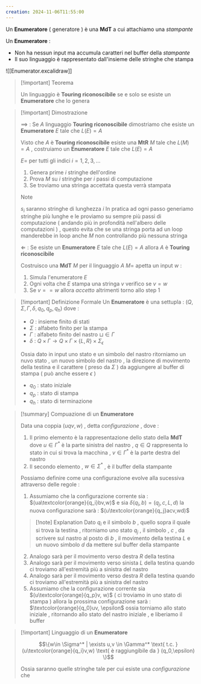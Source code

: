 ```yaml
---
creation: 2024-11-06T11:55:00
---
```

Un **Enumeratore** ( generatore ) è una **MdT** a cui attachiamo una *stampante*

Un **Enumeratore** : 
+ Non ha nessun input ma accumula caratteri nel buffer della *stampante*
+ Il suo linguaggio è rappresentato dall'insieme delle stringhe che stampa 

![[Enumerator.excalidraw]]

>[!important] Teorema
>
>Un linguaggio è **Touring riconoscibile** se e solo se esiste un **Enumeratore** che lo genera 
>

>[!important] Dimostrazione
>
>$\implies$ : Se $A$ linguaggio **Touring riconoscibile** dimostriamo che esiste un **Enumeratore** $E$ tale che $L(E)=A$ 
>
>Visto che $A$ è **Touring riconoscibile** esiste una **MtR** $M$ tale che $L(M)=A$ , costruiamo un **Enumeratore** $E$ tale che $L(E)=A$ 
>
>$E =$ per tutti gli indici $i = 1,2,3,\dots$ 
>1. Genera prime $i$ stringhe dell'ordine
>2. Prova $M$ su $i$ stringhe per $i$ passi di computazione
>3. Se troviamo una stringa accettata questa verrà stampata
>
>>[!note] 
>> $s_i$ saranno stringhe di lunghezza $i$
>> In pratica ad ogni passo generiamo stringhe più lunghe e le proviamo su sempre più passi di computazione ( andando più in profondità nell'albero delle computazioni ) , questo evita che se una stringa porta ad un loop manderebbe in loop anche $M$ non controllando più nessuna stringa
>
>
>$\Leftarrow$ : Se esiste un **Enumeratore** $E$ tale che $L(E)=A$ allora $A$ è **Touring riconoscibile**
>
>Costruisco una **MdT** $M$ per il linguaggio $A$
>$M =$ apetta un input $w$ : 
>1. Simula l'enumeratore $E$
>2. Ogni volta che $E$ stampa una stringa $v$ verifico se $v=w$ 
>3. Se $v==w$ allora *accetto* altrimenti torno allo step 1

>[!important] Definizione Formale
>Un **Enumeratore** è una settupla : $(Q, \Sigma, \Gamma, \delta, q_0,q_p,q_h)$ dove : 
>+ $Q$ : insieme finito di stati
>+ $\Sigma$ : alfabeto finito per la stampa
>+ $\Gamma$ : alfabeto finito del nastro $\sqcup \in \Gamma$
>+ $\delta$ : $Q \times \Gamma \to Q \times \Gamma \times \{L,R\} \times \Sigma_{\epsilon}$ 
>
>Ossia dato in input uno stato e un simbolo del nastro ritorniamo un nuvo stato , un nuovo simbolo del nastro , la direzione di movimento della testina e il carattere ( preso da $\Sigma$ ) da aggiungere al buffer di stampa ( può anche essere $\epsilon$ )
>+ $q_0$ : stato iniziale 
>+ $q_p$ : stato di stampa
>+ $q_h$ : stato di terminazione

>[!summary] Compuazione di un **Enumeratore**
>
>Data una coppia $(uqv,w)$ , detta *configurazione* , dove : 
>1. Il primo elemento è la rappresentazione dello stato della **MdT** dove $u\in \Gamma^*$ è la parte sinistra del nastro , $q \in Q$ rappresenta lo stato in cui si trova la macchina , $v\in \Gamma^*$ è la parte destra del nastro 
>2. Il secondo elemento , $w\in \Sigma^*$ , è il buffer della stampante 
>   
>Possiamo definire come una configurazione evolve alla sucessiva attraverso delle regole : 
>1. Assumiamo che la configurazione corrente sia : $(ua\textcolor{orange}{q_i}bv,w)$ e sia $\delta(q_i,b)=(q_j,c,L,d)$ la nuova configurazione sarà : $(u\textcolor{orange}{q_j}acv,wd)$
>>[!note] Explanation
>Dato $q_i$ e il simbolo $b$ , quello sopra il quale si trova la testina , ritorniamo uno stato $q_j$ , il simbolo , $c$ , da scrivere sul nastro al posto di $b$ , il movimento della testina $L$ e un nuovo simbolo $d$ da mettere sul buffer della stampante 
>
>2. Analogo sarà per il movimento verso destra $R$ della testina
>3. Analogo sarà per il movimento verso sinista $L$ della testina quando ci troviamo all'estremità più a sinistra del nastro
>4. Analogo sarà per il movimento verso destra $R$ della testina quando ci troviamo all'estremità più a sinistra del nastro
>5. Assumiamo che la configurazione corrente sia $(u\textcolor{orange}{q_p}v, w)$ ( ci troviamo in uno stato di stampa ) allora la prossima configurazione sarà : $\textcolor{orange}{q_0}uv, \epsilon$ ossia torniamo allo stato iniziale , ritornando allo stato del nastro iniziale , e liberiamo il buffer

>[!important] Linguaggio di un **Enumeratore**
>
>$$\{w\in \Sigma^* | \exists u,v \in \Gamma^* \text{ t.c. } (u\textcolor{orange}{q_i}v,w) \text{ è raggiungibile da } (q_0,\epsilon) \}$$
>
>Ossia saranno quelle stringhe tale per cui esiste una *configurazione* che 


